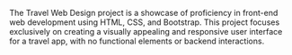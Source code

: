  The Travel  Web Design project is a showcase of proficiency in front-end web development using HTML, CSS, and Bootstrap. This project focuses exclusively on creating a visually appealing and responsive user interface for a travel app, with no functional elements or backend interactions.
